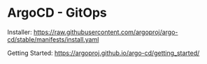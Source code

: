 # ArgoCD - GitOps

Installer: https://raw.githubusercontent.com/argoproj/argo-cd/stable/manifests/install.yaml

Getting Started: https://argoproj.github.io/argo-cd/getting_started/
